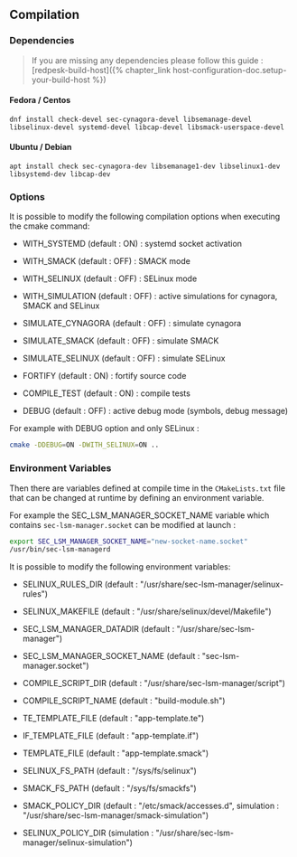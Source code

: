 
## Compilation

### Dependencies

> If you are missing any dependencies please follow this guide : [redpesk-build-host]({% chapter_link host-configuration-doc.setup-your-build-host %})
#### Fedora / Centos

```
dnf install check-devel sec-cynagora-devel libsemanage-devel libselinux-devel systemd-devel libcap-devel libsmack-userspace-devel
```

#### Ubuntu / Debian

```
apt install check sec-cynagora-dev libsemanage1-dev libselinux1-dev libsystemd-dev libcap-dev
```

### Options

It is possible to modify the following compilation options when executing the cmake command:

- WITH_SYSTEMD (default : ON) : systemd socket activation
- WITH_SMACK (default : OFF)  : SMACK mode
- WITH_SELINUX (default : OFF) : SELinux mode

- WITH_SIMULATION (default : OFF) : active simulations for cynagora, SMACK and SELinux
- SIMULATE_CYNAGORA (default : OFF) : simulate cynagora
- SIMULATE_SMACK (default : OFF) : simulate SMACK
- SIMULATE_SELINUX (default : OFF) : simulate SELinux

- FORTIFY (default : ON) : fortify source code
- COMPILE_TEST (default : ON) : compile tests
- DEBUG (default : OFF) : active debug mode (symbols, debug message)

For example with DEBUG option and only SELinux :

```bash
cmake -DDEBUG=ON -DWITH_SELINUX=ON ..
```


### Environment Variables

Then there are variables defined at compile time in the `CMakeLists.txt` file that can be changed at runtime by defining an environment variable.

For example the SEC_LSM_MANAGER_SOCKET_NAME variable which contains `sec-lsm-manager.socket` can be modified at launch :

```bash
export SEC_LSM_MANAGER_SOCKET_NAME="new-socket-name.socket"
/usr/bin/sec-lsm-managerd
```

It is possible to modify the following environment variables:

- SELINUX_RULES_DIR (default : "/usr/share/sec-lsm-manager/selinux-rules")
- SELINUX_MAKEFILE (default : "/usr/share/selinux/devel/Makefile")
- SEC_LSM_MANAGER_DATADIR (default : "/usr/share/sec-lsm-manager")
- SEC_LSM_MANAGER_SOCKET_NAME (default : "sec-lsm-manager.socket")

- COMPILE_SCRIPT_DIR (default : "/usr/share/sec-lsm-manager/script")
- COMPILE_SCRIPT_NAME (default : "build-module.sh")

- TE_TEMPLATE_FILE (default : "app-template.te")
- IF_TEMPLATE_FILE (default : "app-template.if")
- TEMPLATE_FILE (default : "app-template.smack")

- SELINUX_FS_PATH (default : "/sys/fs/selinux")
- SMACK_FS_PATH (default : "/sys/fs/smackfs")

- SMACK_POLICY_DIR (default : "/etc/smack/accesses.d", simulation : "/usr/share/sec-lsm-manager/smack-simulation")
- SELINUX_POLICY_DIR (simulation : "/usr/share/sec-lsm-manager/selinux-simulation")